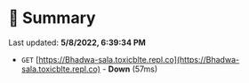 # 📖 Summary
Last updated: **5/8/2022, 6:39:34 PM**

- `GET` [https://Bhadwa-sala.toxicblte.repl.co](https://Bhadwa-sala.toxicblte.repl.co) - **Down** (57ms)
